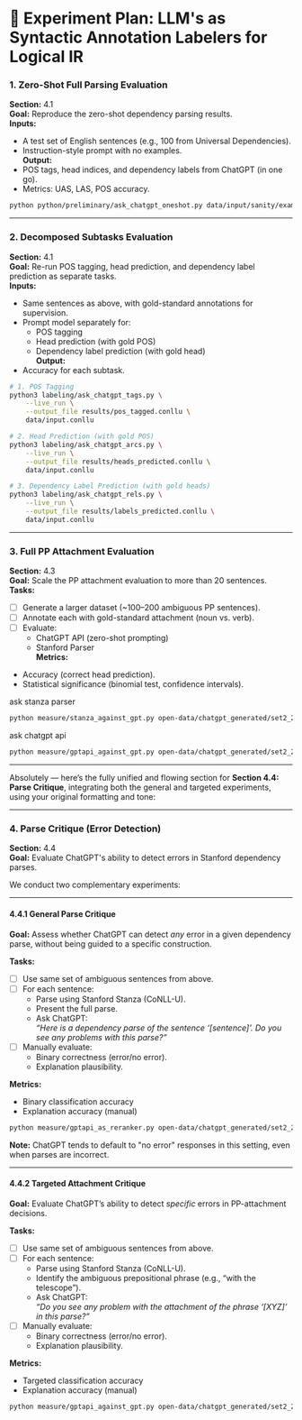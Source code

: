 # 🧪 Experiment Plan: LLM's as Syntactic Annotation Labelers for Logical IR


### 1. **Zero-Shot Full Parsing Evaluation**
**Section:** 4.1  
**Goal:** Reproduce the zero-shot dependency parsing results.  
**Inputs:**
- A test set of English sentences (e.g., 100 from Universal Dependencies).
- Instruction-style prompt with no examples.  
**Output:**
- POS tags, head indices, and dependency labels from ChatGPT (in one go).
- Metrics: UAS, LAS, POS accuracy.


```bash
python python/preliminary/ask_chatgpt_oneshot.py data/input/sanity/examples1.conllu --live_run --output_file data/output/sanity/examples1.conllu.ask_chatgpt_oneshot
```

---

### 2. **Decomposed Subtasks Evaluation**
**Section:** 4.1  
**Goal:** Re-run POS tagging, head prediction, and dependency label prediction as separate tasks.  
**Inputs:**
- Same sentences as above, with gold-standard annotations for supervision.
- Prompt model separately for:
  - POS tagging
  - Head prediction (with gold POS)
  - Dependency label prediction (with gold head)  
**Output:**
- Accuracy for each subtask.

```bash
# 1. POS Tagging
python3 labeling/ask_chatgpt_tags.py \
    --live_run \
    --output_file results/pos_tagged.conllu \
    data/input.conllu

# 2. Head Prediction (with gold POS)
python3 labeling/ask_chatgpt_arcs.py \
    --live_run \
    --output_file results/heads_predicted.conllu \
    data/input.conllu

# 3. Dependency Label Prediction (with gold heads)
python3 labeling/ask_chatgpt_rels.py \
    --live_run \
    --output_file results/labels_predicted.conllu \
    data/input.conllu
```

---

### 3. **Full PP Attachment Evaluation**
**Section:** 4.3  
**Goal:** Scale the PP attachment evaluation to more than 20 sentences.  
**Tasks:**
- [ ] Generate a larger dataset (~100–200 ambiguous PP sentences).
- [ ] Annotate each with gold-standard attachment (noun vs. verb).
- [ ] Evaluate:
  - ChatGPT API (zero-shot prompting)
  - Stanford Parser  
**Metrics:**
- Accuracy (correct head prediction).
- Statistical significance (binomial test, confidence intervals).

ask stanza parser
```bash
python measure/stanza_against_gpt.py open-data/chatgpt_generated/set2_20examples.json --live_run --output_file open-data/chatgpt_generated/set2_predictions_stanza.conllu
```

ask chatgpt api
```bash
python measure/gptapi_against_gpt.py open-data/chatgpt_generated/set2_20examples.json --live_run --output_file open-data/chatgpt_generated/set2_predictions_chatgpt.json
```


---

Absolutely — here’s the fully unified and flowing section for **Section 4.4: Parse Critique**, integrating both the general and targeted experiments, using your original formatting and tone:

---

### 4. **Parse Critique (Error Detection)**  
**Section:** 4.4  
**Goal:** Evaluate ChatGPT's ability to detect errors in Stanford dependency parses.  

We conduct two complementary experiments:

---

#### 4.4.1 **General Parse Critique**  
**Goal:** Assess whether ChatGPT can detect *any* error in a given dependency parse, without being guided to a specific construction.

**Tasks:**
- [ ] Use same set of ambiguous sentences from above.
- [ ] For each sentence:
  - Parse using Stanford Stanza (CoNLL-U).
  - Present the full parse.
  - Ask ChatGPT:  
    *“Here is a dependency parse of the sentence ‘[sentence]’. Do you see any problems with this parse?”*
- [ ] Manually evaluate:
  - Binary correctness (error/no error).
  - Explanation plausibility.

**Metrics:**
- Binary classification accuracy
- Explanation accuracy (manual)

```bash
python measure/gptapi_as_reranker.py open-data/chatgpt_generated/set2_20examples.json --output_file open-data/chatgpt_generated/set2_20examples.getapi_as_reranker_2.json
```

**Note:** ChatGPT tends to default to "no error" responses in this setting, even when parses are incorrect.

---

#### 4.4.2 **Targeted Attachment Critique**  
**Goal:** Evaluate ChatGPT’s ability to detect *specific* errors in PP-attachment decisions.

**Tasks:**
- [ ] Use same set of ambiguous sentences from above.
- [ ] For each sentence:
  - Parse using Stanford Stanza (CoNLL-U).
  - Identify the ambiguous prepositional phrase (e.g., “with the telescope”).
  - Ask ChatGPT:  
    *“Do you see any problem with the attachment of the phrase ‘[XYZ]’ in this parse?”*
- [ ] Manually evaluate:
  - Binary correctness (error/no error).
  - Explanation plausibility.

**Metrics:**
- Targeted classification accuracy
- Explanation accuracy (manual)

```bash
python measure/gptapi_against_gpt.py open-data/chatgpt_generated/set2_20examples.json --live_run --output_base open-data/chatgpt_generated/set2_predictions_chatgpt.json.2
```


